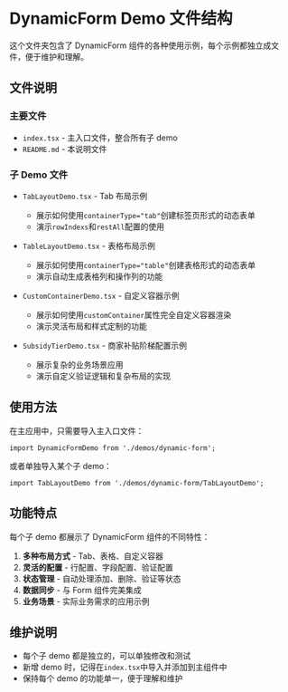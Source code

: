 # DynamicForm Demo 文件结构

这个文件夹包含了 DynamicForm 组件的各种使用示例，每个示例都独立成文件，便于维护和理解。

## 文件说明

### 主要文件

- `index.tsx` - 主入口文件，整合所有子 demo
- `README.md` - 本说明文件

### 子 Demo 文件

- `TabLayoutDemo.tsx` - Tab 布局示例

  - 展示如何使用`containerType="tab"`创建标签页形式的动态表单
  - 演示`rowIndexs`和`restAll`配置的使用

- `TableLayoutDemo.tsx` - 表格布局示例

  - 展示如何使用`containerType="table"`创建表格形式的动态表单
  - 演示自动生成表格列和操作列的功能

- `CustomContainerDemo.tsx` - 自定义容器示例

  - 展示如何使用`customContainer`属性完全自定义容器渲染
  - 演示灵活布局和样式定制的功能

- `SubsidyTierDemo.tsx` - 商家补贴阶梯配置示例
  - 展示复杂的业务场景应用
  - 演示自定义验证逻辑和复杂布局的实现

## 使用方法

在主应用中，只需要导入主入口文件：

```tsx
import DynamicFormDemo from './demos/dynamic-form';
```

或者单独导入某个子 demo：

```tsx
import TabLayoutDemo from './demos/dynamic-form/TabLayoutDemo';
```

## 功能特点

每个子 demo 都展示了 DynamicForm 组件的不同特性：

1. **多种布局方式** - Tab、表格、自定义容器
2. **灵活的配置** - 行配置、字段配置、验证配置
3. **状态管理** - 自动处理添加、删除、验证等状态
4. **数据同步** - 与 Form 组件完美集成
5. **业务场景** - 实际业务需求的应用示例

## 维护说明

- 每个子 demo 都是独立的，可以单独修改和测试
- 新增 demo 时，记得在`index.tsx`中导入并添加到主组件中
- 保持每个 demo 的功能单一，便于理解和维护
